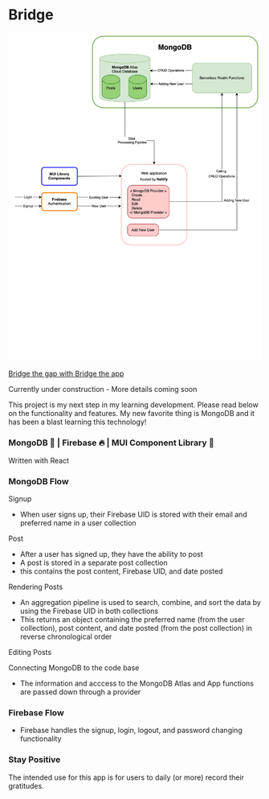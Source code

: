 # Bridge

![Bridge high level architecture](./img/architecture.svg)

[Bridge the gap with Bridge the app](https://bridgetheapp.us/login)

Currently under construction - More details coming soon

This project is my next step in my learning development. Please read below on the functionality and features. My new favorite thing is MongoDB and it has been a blast learning this technology!

### MongoDB 🍃 | Firebase 🔥 | MUI Component Library 🔌  
Written with React

### MongoDB Flow
Signup
- When user signs up, their Firebase UID is stored with their email and preferred name in a user collection

Post
- After a user has signed up, they have the ability to post
- A post is stored in a separate post collection
-   this contains the post content, Firebase UID, and date posted

Rendering Posts
- An aggregation pipeline is used to search, combine, and sort the data by using the Firebase UID in both collections
- This returns an object containing the preferred name (from the user collection), post content, and date posted (from the post collection) in reverse chronological order

Editing Posts

Connecting MongoDB to the code base
- The information and acccess to the MongoDB Atlas and App functions are passed down through a provider

### Firebase Flow
- Firebase handles the signup, login, logout, and password changing functionality

### Stay Positive
The intended use for this app is for users to daily (or more) record their gratitudes. 
